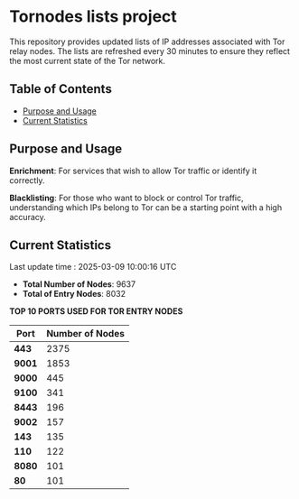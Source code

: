 # Tornodes lists project

This repository provides updated lists of IP addresses associated with Tor relay nodes. The lists are refreshed every 30 minutes to ensure they reflect the most current state of the Tor network.

## Table of Contents

- [Purpose and Usage](#purpose-and-usage)
- [Current Statistics](#current-statistics)


## Purpose and Usage

**Enrichment**: For services that wish to allow Tor traffic or identify it correctly.

**Blacklisting**: For those who want to block or control Tor traffic, understanding which IPs belong to Tor can be a starting point with a high accuracy.

## Current Statistics

Last update time : 2025-03-09 10:00:16 UTC

- **Total Number of Nodes**: 9637
- **Total of Entry Nodes**: 8032

**TOP 10 PORTS USED FOR TOR ENTRY NODES**

| **Port** | **Number of Nodes** |
|------|-----------------|
| **443**   | 2375  |
| **9001**   | 1853  |
| **9000**   | 445  |
| **9100**   | 341  |
| **8443**   | 196  |
| **9002**   | 157  |
| **143**   | 135  |
| **110**   | 122  |
| **8080**   | 101  |
| **80**   | 101  |

